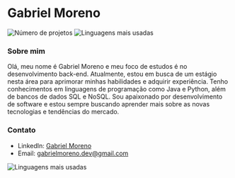 # Gabriel Moreno

![Número de projetos](https://img.shields.io/badge/Projetos-5-blue?logo=github) ![Linguagens mais usadas](https://github-readme-stats.vercel.app/api/top-langs/?username=Moreno-dot&theme=blue-green)

### Sobre mim

Olá, meu nome é Gabriel Moreno e meu foco de estudos é no desenvolvimento back-end. Atualmente, estou em busca de um estágio nesta área para aprimorar minhas habilidades e adquirir experiência. Tenho conhecimentos em linguagens de programação como Java e Python, além de bancos de dados SQL e NoSQL. Sou apaixonado por desenvolvimento de software e estou sempre buscando aprender mais sobre as novas tecnologias e tendências do mercado.

### Contato

- LinkedIn: [Gabriel Moreno](https://www.linkedin.com/in/gabriel-moreno-956b4b200/)
- Email: gabrielmoreno.dev@gmail.com

![Linguagens mais usadas](https://github-readme-stats.vercel.app/api/top-langs/?username=Moreno-dot&theme=blue-green)
